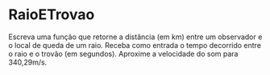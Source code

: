 # RaioETrovao
Escreva uma função que retorne a distância (em km) entre um observador e o local de queda de um raio. Receba como entrada o tempo decorrido entre o raio e o trovão (em segundos). Aproxime a velocidade do som para 340,29m/s.
